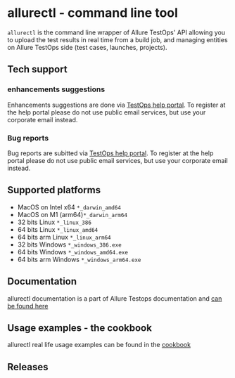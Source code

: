 # allurectl - command line tool

`allurectl` is the command line wrapper of Allure TestOps' API allowing you to upload the test results in real time from a build job, and managing entities on Allure TestOps side (test cases, launches, projects).

## Tech support

### enhancements suggestions

Enhancements suggestions are done via [TestOps help portal](https://help.qameta.io). To register at the help portal please do not use public email services, but use your corporate email instead.

### Bug reports

Bug reports are subitted via [TestOps help portal](https://help.qameta.io). To register at the help portal please do not use public email services, but use your corporate email instead.

## Supported platforms

- MacOS on Intel x64 `*_darwin_amd64`
- MacOS on M1 (arm64)`*_darwin_arm64`
- 32 bits Linux `*_linux_386`
- 64 bits Linux `*_linux_amd64`
- 64 bits arm Linux `*_linux_arm64`
- 32 bits Windows `*_windows_386.exe`
- 64 bits Windows `*_windows_amd64.exe`
- 64 bits arm Windows `*_windows_arm64.exe`

## Documentation

allurectl documentation is a part of Allure Testops documentation and [can be found here](https://docs.qameta.io/allure-testops/ecosystem/allurectl/)

## Usage examples - the cookbook

allurectl real life usage examples can be found in the [cookbook](https://docs.qameta.io/allure-testops/ecosystem/allurectl/#allurectl-cookbook)

## Releases

[GitHub]: https://github.com/allure-framework/allurectl/releases

